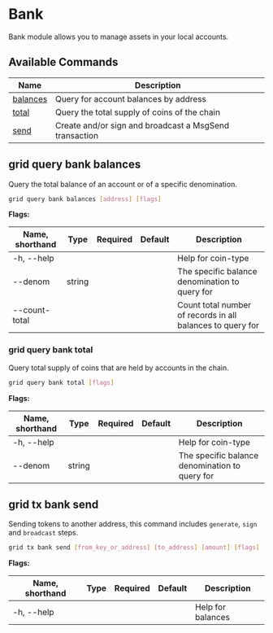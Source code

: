 # Bank

Bank module allows you to manage assets in your local accounts.

## Available Commands

| Name                                  | Description                                            |
| ------------------------------------- | ------------------------------------------------------ |
| [balances](#grid-query-bank-balances) | Query for account balances by address                  |
| [total](#grid-query-bank-total)       | Query the total supply of coins of the chain           |
| [send](#grid-tx-bank-send)            | Create and/or sign and broadcast a MsgSend transaction |

## grid query bank balances

Query the total balance of an account or of a specific denomination.

```bash
grid query bank balances [address] [flags]
```

**Flags:**

| Name, shorthand | Type   | Required | Default | Description                                                |
| --------------- | ------ | -------- | ------- | ---------------------------------------------------------- |
| -h, --help      |        |          |         | Help for coin-type                                         |
| --denom         | string |          |         | The specific balance denomination to query for             |
| --count-total   |        |          |         | Count total number of records in all balances to query for |

### grid query bank total

Query total supply of coins that are held by accounts in the chain.

```bash
grid query bank total [flags]
```

**Flags:**

| Name, shorthand | Type   | Required | Default | Description                                    |
| --------------- | ------ | -------- | ------- | ---------------------------------------------- |
| -h, --help      |        |          |         | Help for coin-type                             |
| --denom         | string |          |         | The specific balance denomination to query for |

## grid tx bank send

Sending tokens to another address, this command includes `generate`, `sign` and `broadcast` steps.

```bash
grid tx bank send [from_key_or_address] [to_address] [amount] [flags]
```

**Flags:**

| Name, shorthand | Type | Required | Default | Description       |
| --------------- | ---- | -------- | ------- | ----------------- |
| -h, --help      |      |          |         | Help for balances |
